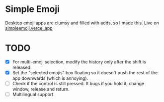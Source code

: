 # Simple Emoji
Desktop emoji apps are clumsy and filled with adds, so I made this. Live on [simpleemoji.vercel.app](https://simpleemoji.vercel.app)

# TODO
- [X] For multi-emoji selection, modify the history only after the shift is released.
- [X] Set the "selected emojis" box floating so it doesn't push the rest of the app downwards (which is annoying).
- [ ] Check if the control is still pressed. It bugs if you hold it, change window, release and return.
- [ ] Multilingual support.

